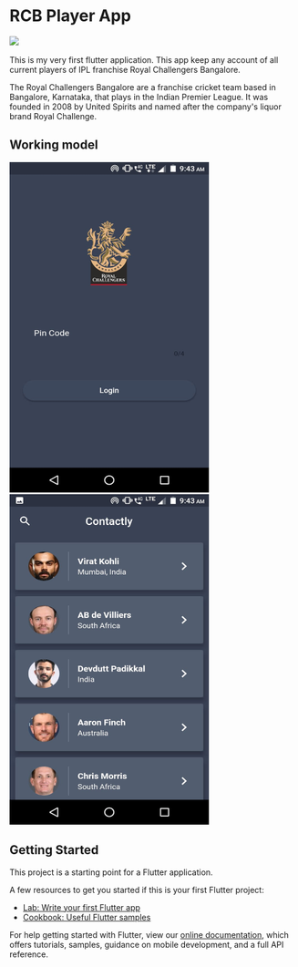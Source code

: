 # RCB Player App &nbsp;&nbsp; 

<img src="https://www.kyrosports.com/wp-content/uploads/2019/12/EMPMJ_nUEAA1Y_z.jpeg">&nbsp;&nbsp;


This is my very first flutter application. This app keep any account of all current players of IPL franchise Royal Challengers Bangalore.


The Royal Challengers Bangalore are a franchise cricket team based in Bangalore, Karnataka, that plays in the Indian Premier League. It was founded in 2008 by United        Spirits and named after the company's liquor brand Royal Challenge.



## Working model

<img src="https://github.com/amberkakkar01/RCB-Players/blob/main/assets/images/pic1.jpeg" width="350" height="580">&nbsp;<img src="https://github.com/amberkakkar01/RCB-Players/blob/main/assets/images/pic2.jpeg" width="350" height="580">

   
   
## Getting Started

This project is a starting point for a Flutter application.

A few resources to get you started if this is your first Flutter project:

- [Lab: Write your first Flutter app](https://flutter.dev/docs/get-started/codelab)
- [Cookbook: Useful Flutter samples](https://flutter.dev/docs/cookbook)

For help getting started with Flutter, view our
[online documentation](https://flutter.dev/docs), which offers tutorials,
samples, guidance on mobile development, and a full API reference.
